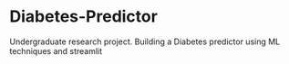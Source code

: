 # Diabetes-Predictor
Undergraduate research project. Building a Diabetes predictor using ML techniques and streamlit
